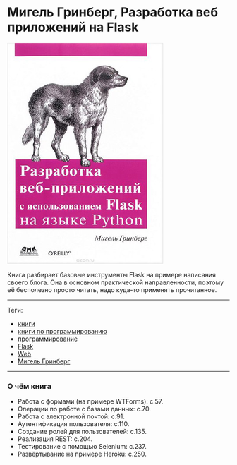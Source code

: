 # Мигель Гринберг, Разработка веб приложений на Flask

![cover](Мигель%20Гринберг%20-%20Разработка%20веб%20приложений%20на%20Flask.jpg)

Книга разбирает базовые инструменты Flask на примере написания своего блога.
Она в основном практической направленности, поэтому её бесполезно просто
читать, надо куда-то применять прочитанное.

---

Теги:

- [книги](../../_tags/книги.md)
- [книги по программированию](../../_tags/книги%20по%20программированию.md)
- [программирование](../../_tags/программирование.md)
- [Flask](../../_tags/Flask.md)
- [Web](../../_tags/Web.md)
- [Мигель Гринберг](../../_tags/Мигель%20Гринберг.md)

---

### О чём книга

- Работа с формами (на примере WTForms): с.57.
- Операции по работе с базами данных: с.70.
- Работа с электронной почтой: с.91.
- Аутентификация пользователя: с.110.
- Создание ролей для пользователей: с.135.
- Реализация REST: с.204.
- Тестирование с помощью Selenium: с.237.
- Развёртывание на примере Heroku: с.250.
